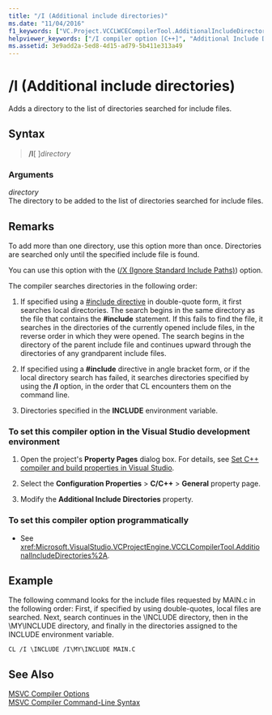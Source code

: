 ```yaml
---
title: "/I (Additional include directories)"
ms.date: "11/04/2016"
f1_keywords: ["VC.Project.VCCLWCECompilerTool.AdditionalIncludeDirectories", "VC.Project.VCCLCompilerTool.AdditionalIncludeDirectories", "/I", "VC.Project.VCNMakeTool.IncludeSearchPath"]
helpviewer_keywords: ["/I compiler option [C++]", "Additional Include Directories compiler option", "I compiler option [C++]", "-I compiler option [C++]", "set include directories", "include directories, compiler option [C++]"]
ms.assetid: 3e9add2a-5ed8-4d15-ad79-5b411e313a49
---
```

# /I (Additional include directories)

Adds a directory to the list of directories searched for include files.

## Syntax

> **/I**[ ]*directory*

### Arguments

*directory*<br/>
The directory to be added to the list of directories searched for include files.

## Remarks

To add more than one directory, use this option more than once. Directories are searched only until the specified include file is found.

You can use this option with the ([/X (Ignore Standard Include Paths)](x-ignore-standard-include-paths.md)) option.

The compiler searches directories in the following order:

1. If specified using a [#include directive](../../preprocessor/hash-include-directive-c-cpp.md) in double-quote form, it first searches local directories. The search begins in the same directory as the file that contains the **#include** statement. If this fails to find the file, it searches in the directories of the currently opened include files, in the reverse order in which they were opened. The search begins in the directory of the parent include file and continues upward through the directories of any grandparent include files.

1. If specified using a **#include** directive in angle bracket form, or if the local directory search has failed, it searches directories specified by using the **/I** option, in the order that CL encounters them on the command line.

1. Directories specified in the **INCLUDE** environment variable.

### To set this compiler option in the Visual Studio development environment

1. Open the project's **Property Pages** dialog box. For details, see [Set C++ compiler and build properties in Visual Studio](../working-with-project-properties.md).

1. Select the **Configuration Properties** > **C/C++** > **General** property page.

1. Modify the **Additional Include Directories** property.

### To set this compiler option programmatically

- See <xref:Microsoft.VisualStudio.VCProjectEngine.VCCLCompilerTool.AdditionalIncludeDirectories%2A>.

## Example

The following command looks for the include files requested by MAIN.c in the following order: First, if specified by using double-quotes, local files are searched. Next, search continues in the \INCLUDE directory, then in the \MY\INCLUDE directory, and finally in the directories assigned to the INCLUDE environment variable.

```
CL /I \INCLUDE /I\MY\INCLUDE MAIN.C
```

## See Also

[MSVC Compiler Options](compiler-options.md)<br/>
[MSVC Compiler Command-Line Syntax](compiler-command-line-syntax.md)
